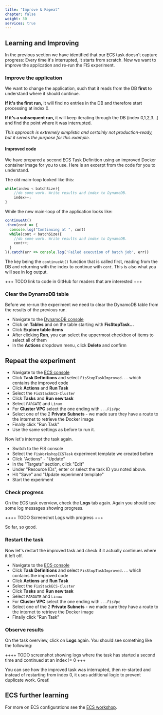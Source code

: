 ```yaml
---
title: "Improve & Repeat"
chapter: false
weight: 30
services: true
---
```



## Learning and Improving

In the previous section we have identified that our ECS task doesn't capture progress: Every time it's interrupted, it starts from scratch. Now we want to improve the application and re-run the FIS experiment.

### Improve the application

We want to change the application, such that it reads from the DB **first** to understand where it should continue.

**If it's the first run,** it will find no entries in the DB and therefore start processing at index 0.

**If it's a subsequent run,** it will keep iterating through the DB (index 0,1,2,3...) and find the point where it was interrupted.

*This approach is extremely simplistic and certainly not production-ready, but it serves the purpose for this example.* 


#### Improved code
We have prepared a second ECS Task Definition using an improved Docker container image for you to use. Here is an excerpt from the code for you to understand.

The old main-loop looked like this:
```javascript
while(index < batchSize){
    //do some work. Write results and index to DynamoDB.
    index++;
}
```

While the new main-loop of the application looks like:

```javascript
continueAt()
.then(cont => {
  console.log("Continuing at ", cont)
  while(cont < batchSize){
    //do some work. Write results and index to DynamoDB.
    cont++;
  }  
}).catch(err => console.log('Failed execution of batch job', err))
```

The key being the `continueAt()` function that is called first, reading from the DB and returning with the index to continue with `cont`. This is also what you will see in log output.

+++ TODO link to code in GitHub for readers that are interested +++

### Clear the DynamoDB table

Before we re-run the experiment we need to clear the DynamoDB table from the results of the previous run.

 - Navigate to the [DynamoDB console](console.aws.amazon.com/dynamodbv2)
 - Click on **Tables** and on the table starting with **FisStopTask...**
 - Click **Explore table items**
 - After clicking **Run**, you can select the uppermost checkbox of items to select all of them
 - In the **Actions** dropdown menu, click **Delete** and confirm

## Repeat the experiment

 - Navigate to the [ECS console](console.aws.amazon.com/ecs/home) 
 - Click **Task Definitions** and select `FisStopTaskImproved...` which contains the improved code
 - Click **Actions** and **Run Task**
 - Select the `FisStackECS-Cluster`
 - Click **Tasks** and **Run new task**
 - Select `FARGATE` and `Linux`
 - For **Cluster VPC** select the one ending with `...FisVpc` 
 - Select one of the 2 **Private Subnets** - we made sure they have a route to the internet to retrieve the Docker image
 - Finally click "Run Task"
 - Use the same settings as before to run it. 

Now let's interrupt the task again.

 - Switch to the FIS console
 - Select the `FisWorkshopECSTask` experiment template we created before
 - Click "Actions" - "Update" 
 - In the "Targets" section, click "Edit"
 - Under "Resource IDs", enter or select the task ID you noted above.
 - Hit "Save" and "Update experiment template"
 - Start the experiment

 ### Check progress

 On the ECS task overview, check the **Logs** tab again. Again you should see some log messages showing progress.

 ++++ TODO Screenshot Logs with progress +++

 So far, so good.

 ### Restart the task

Now let's restart the improved task and check if it actually continues where it left off.

- Navigate to the [ECS console](console.aws.amazon.com/ecs/home) 
 - Click **Task Definitions** and select `FisStopTaskImproved...` which contains the improved code
 - Click **Actions** and **Run Task**
 - Select the `FisStackECS-Cluster`
 - Click **Tasks** and **Run new task**
 - Select `FARGATE` and `Linux`
 - For **Cluster VPC** select the one ending with `...FisVpc` 
 - Select one of the 2 **Private Subnets** - we made sure they have a route to the internet to retrieve the Docker image
 - Finally click "Run Task"

 ### Observe results

 On the task overview, click on **Logs** again. You should see something like the following:

++++ TODO screenshot showing logs where the task has started a second time and continued at an index != 0 +++

You can see how the improved task was interrupted, then re-started and instead of restarting from index 0, it uses additional logic to prevent duplicate work. Great!

## ECS further learning

For more on ECS configurations see the [ECS workshop](https://ecsworkshop.com/).
